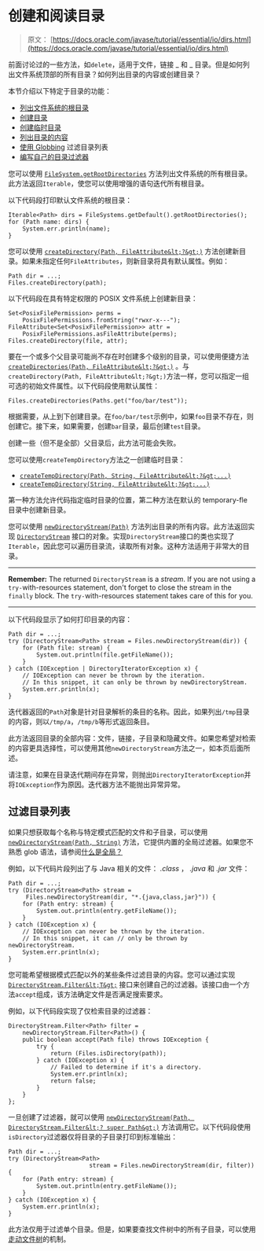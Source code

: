 # 创建和阅读目录

> 原文： [https://docs.oracle.com/javase/tutorial/essential/io/dirs.html](https://docs.oracle.com/javase/tutorial/essential/io/dirs.html)

前面讨论过的一些方法，如`delete`，适用于文件，链接 _ 和 _ 目录。但是如何列出文件系统顶部的所有目录？如何列出目录的内容或创建目录？

本节介绍以下特定于目录的功能：

*   [列出文件系统的根目录](#listall)
*   [创建目录](#create)
*   [创建临时目录](#createTemp)
*   [列出目录的内容](#listdir)
*   [使用 Globbing](#glob) 过滤目录列表
*   [编写自己的目录过滤器](#filter)

您可以使用 [`FileSystem.getRootDirectories`](https://docs.oracle.com/javase/8/docs/api/java/nio/file/FileSystem.html#getRootDirectories--) 方法列出文件系统的所有根目录。此方法返回`Iterable`，使您可以使用增强的语句迭代所有根目录。

以下代码段打印默认文件系统的根目录：

```
Iterable<Path> dirs = FileSystems.getDefault().getRootDirectories();
for (Path name: dirs) {
    System.err.println(name);
}

```

您可以使用 [`createDirectory(Path, FileAttribute&lt;?&gt;)`](https://docs.oracle.com/javase/8/docs/api/java/nio/file/Files.html#createDirectory-java.nio.file.Path-java.nio.file.attribute.FileAttribute...-) 方法创建新目录。如果未指定任何`FileAttributes`，则新目录将具有默认属性。例如：

```
Path dir = ...;
Files.createDirectory(path);

```

以下代码段在具有特定权限的 POSIX 文件系统上创建新目录：

```
Set<PosixFilePermission> perms =
    PosixFilePermissions.fromString("rwxr-x---");
FileAttribute<Set<PosixFilePermission>> attr =
    PosixFilePermissions.asFileAttribute(perms);
Files.createDirectory(file, attr);

```

要在一个或多个父目录可能尚不存在时创建多个级别的目录，可以使用便捷方法 [`createDirectories(Path, FileAttribute&lt;?&gt;)`](https://docs.oracle.com/javase/8/docs/api/java/nio/file/Files.html#createDirectories-java.nio.file.Path-java.nio.file.attribute.FileAttribute...-) 。与`createDirectory(Path, FileAttribute&lt;?&gt;)`方法一样，您可以指定一组可选的初始文件属性。以下代码段使用默认属性：

```
Files.createDirectories(Paths.get("foo/bar/test"));

```

根据需要，从上到下创建目录。在`foo/bar/test`示例中，如果`foo`目录不存在，则创建它。接下来，如果需要，创建`bar`目录，最后创建`test`目录。

创建一些（但不是全部）父目录后，此方法可能会失败。

您可以使用`createTempDirectory`方法之一创建临时目录：

*   [`createTempDirectory(Path, String, FileAttribute&lt;?&gt;...)`](https://docs.oracle.com/javase/8/docs/api/java/nio/file/Files.html#createTempDirectory-java.nio.file.Path-java.lang.String-java.nio.file.attribute.FileAttribute...-)
*   [`createTempDirectory(String, FileAttribute&lt;?&gt;...)`](https://docs.oracle.com/javase/8/docs/api/java/nio/file/Files.html#createTempDirectory-java.lang.String-java.nio.file.attribute.FileAttribute...-)

第一种方法允许代码指定临时目录的位置，第二种方法在默认的 temporary-fle 目录中创建新目录。

您可以使用 [`newDirectoryStream(Path)`](https://docs.oracle.com/javase/8/docs/api/java/nio/file/Files.html#newDirectoryStream-java.nio.file.Path-) 方法列出目录的所有内容。此方法返回实现 [`DirectoryStream`](https://docs.oracle.com/javase/8/docs/api/java/nio/file/DirectoryStream.html) 接口的对象。实现`DirectoryStream`接口的类也实现了`Iterable`，因此您可以遍历目录流，读取所有对象。这种方法适用于非常大的目录。

* * *

**Remember:** The returned `DirectoryStream` is a _stream_. If you are not using a `try-`with-resources statement, don't forget to close the stream in the `finally` block. The `try-`with-resources statement takes care of this for you.

* * *

以下代码段显示了如何打印目录的内容：

```
Path dir = ...;
try (DirectoryStream<Path> stream = Files.newDirectoryStream(dir)) {
    for (Path file: stream) {
        System.out.println(file.getFileName());
    }
} catch (IOException | DirectoryIteratorException x) {
    // IOException can never be thrown by the iteration.
    // In this snippet, it can only be thrown by newDirectoryStream.
    System.err.println(x);
}

```

迭代器返回的`Path`对象是针对目录解析的条目的名称。因此，如果列出`/tmp`目录的内容，则以`/tmp/a`，`/tmp/b`等形式返回条目。

此方法返回目录的全部内容：文件，链接，子目录和隐藏文件。如果您希望对检索的内容更具选择性，可以使用其他`newDirectoryStream`方法之一，如本页后面所述。

请注意，如果在目录迭代期间存在异常，则抛出`DirectoryIteratorException`并将`IOException`作为原因。迭代器方法不能抛出异常异常。

##  过滤目录列表

如果只想获取每个名称与特定模式匹配的文件和子目录，可以使用 [`newDirectoryStream(Path, String)`](https://docs.oracle.com/javase/8/docs/api/java/nio/file/Files.html#newDirectoryStream-java.nio.file.Path-java.lang.String-) 方法，它提供内置的全局过滤器。如果您不熟悉 glob 语法，请参阅[什么是全局？](fileOps.html#glob)

例如，以下代码片段列出了与 Java 相关的文件： _.class_ ， _.java_ 和 _.jar_ 文件：

```
Path dir = ...;
try (DirectoryStream<Path> stream =
     Files.newDirectoryStream(dir, "*.{java,class,jar}")) {
    for (Path entry: stream) {
        System.out.println(entry.getFileName());
    }
} catch (IOException x) {
    // IOException can never be thrown by the iteration.
    // In this snippet, it can // only be thrown by newDirectoryStream.
    System.err.println(x);
}

```

您可能希望根据模式匹配以外的某些条件过滤目录的内容。您可以通过实现 [`DirectoryStream.Filter&lt;T&gt;`](https://docs.oracle.com/javase/8/docs/api/java/nio/file/DirectoryStream.Filter.html) 接口来创建自己的过滤器。该接口由一个方法`accept`组成，该方法确定文件是否满足搜索要求。

例如，以下代码段实现了仅检索目录的过滤器：

```
DirectoryStream.Filter<Path> filter =
    newDirectoryStream.Filter<Path>() {
    public boolean accept(Path file) throws IOException {
        try {
            return (Files.isDirectory(path));
        } catch (IOException x) {
            // Failed to determine if it's a directory.
            System.err.println(x);
            return false;
        }
    }
};

```

一旦创建了过滤器，就可以使用 [`newDirectoryStream(Path, DirectoryStream.Filter&lt;? super Path&gt;)`](https://docs.oracle.com/javase/8/docs/api/java/nio/file/Files.html#newDirectoryStream-java.nio.file.Path-java.nio.file.DirectoryStream.Filter-) 方法调用它。以下代码段使用`isDirectory`过滤器仅将目录的子目录打印到标准输出：

```
Path dir = ...;
try (DirectoryStream<Path>
                       stream = Files.newDirectoryStream(dir, filter)) {
    for (Path entry: stream) {
        System.out.println(entry.getFileName());
    }
} catch (IOException x) {
    System.err.println(x);
}

```

此方法仅用于过滤单个目录。但是，如果要查找文件树中的所有子目录，可以使用[走动文件树](walk.html)的机制。